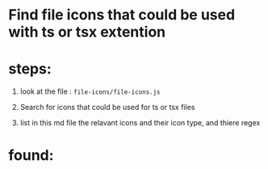 # Find file icons that could be used with ts or tsx extention

# steps:
1. look at the file :
`file-icons/file-icons.js`

2. Search for icons that could be used for ts or tsx files
3. list in this md file the relavant icons and their  icon type, and thiere regex
# found:
